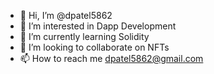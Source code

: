 - 👋 Hi, I’m @dpatel5862
- 👀 I’m interested in Dapp Development
- 🌱 I’m currently learning Solidity
- 💞️ I’m looking to collaborate on NFTs
- 📫 How to reach me dpatel5862@gmail.com

<!---
dpatel5862/dpatel5862 is a ✨ special ✨ repository because its `README.md` (this file) appears on your GitHub profile.
You can click the Preview link to take a look at your changes.
--->
